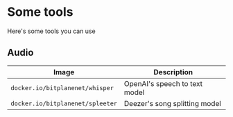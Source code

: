 # Some tools

Here's some tools you can use

## Audio

| Image                            | Description                   |
| -------------------------------- | ----------------------------- |
| `docker.io/bitplanenet/whisper`  | OpenAI's speech to text model |
| `docker.io/bitplanenet/spleeter` | Deezer's song splitting model |



